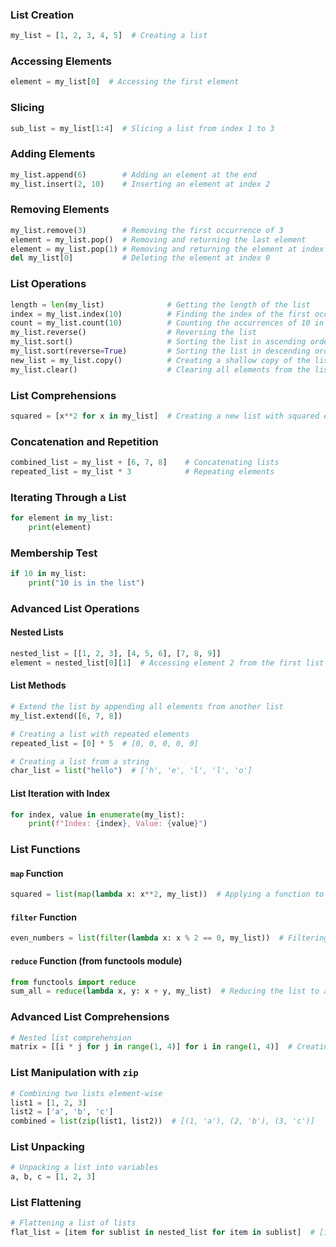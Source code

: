 ### List Creation
```python
my_list = [1, 2, 3, 4, 5]  # Creating a list
```

### Accessing Elements
```python
element = my_list[0]  # Accessing the first element
```

### Slicing
```python
sub_list = my_list[1:4]  # Slicing a list from index 1 to 3
```

### Adding Elements
```python
my_list.append(6)        # Adding an element at the end
my_list.insert(2, 10)    # Inserting an element at index 2
```

### Removing Elements
```python
my_list.remove(3)        # Removing the first occurrence of 3
element = my_list.pop()  # Removing and returning the last element
element = my_list.pop(1) # Removing and returning the element at index 1
del my_list[0]           # Deleting the element at index 0
```

### List Operations
```python
length = len(my_list)              # Getting the length of the list
index = my_list.index(10)          # Finding the index of the first occurrence of 10
count = my_list.count(10)          # Counting the occurrences of 10 in the list
my_list.reverse()                  # Reversing the list
my_list.sort()                     # Sorting the list in ascending order
my_list.sort(reverse=True)         # Sorting the list in descending order
new_list = my_list.copy()          # Creating a shallow copy of the list
my_list.clear()                    # Clearing all elements from the list
```

### List Comprehensions
```python
squared = [x**2 for x in my_list]  # Creating a new list with squared elements
```

### Concatenation and Repetition
```python
combined_list = my_list + [6, 7, 8]    # Concatenating lists
repeated_list = my_list * 3            # Repeating elements
```

### Iterating Through a List
```python
for element in my_list:
    print(element)
```

### Membership Test
```python
if 10 in my_list:
    print("10 is in the list")
```

### Advanced List Operations

#### Nested Lists
```python
nested_list = [[1, 2, 3], [4, 5, 6], [7, 8, 9]]
element = nested_list[0][1]  # Accessing element 2 from the first list
```

#### List Methods
```python
# Extend the list by appending all elements from another list
my_list.extend([6, 7, 8])

# Creating a list with repeated elements
repeated_list = [0] * 5  # [0, 0, 0, 0, 0]

# Creating a list from a string
char_list = list("hello")  # ['h', 'e', 'l', 'l', 'o']
```

#### List Iteration with Index
```python
for index, value in enumerate(my_list):
    print(f"Index: {index}, Value: {value}")
```

### List Functions

#### `map` Function
```python
squared = list(map(lambda x: x**2, my_list))  # Applying a function to all elements
```

#### `filter` Function
```python
even_numbers = list(filter(lambda x: x % 2 == 0, my_list))  # Filtering elements based on a condition
```

#### `reduce` Function (from functools module)
```python
from functools import reduce
sum_all = reduce(lambda x, y: x + y, my_list)  # Reducing the list to a single value
```

### Advanced List Comprehensions
```python
# Nested list comprehension
matrix = [[i * j for j in range(1, 4)] for i in range(1, 4)]  # Creating a 3x3 multiplication table
```

### List Manipulation with `zip`
```python
# Combining two lists element-wise
list1 = [1, 2, 3]
list2 = ['a', 'b', 'c']
combined = list(zip(list1, list2))  # [(1, 'a'), (2, 'b'), (3, 'c')]
```

### List Unpacking
```python
# Unpacking a list into variables
a, b, c = [1, 2, 3]
```

### List Flattening
```python
# Flattening a list of lists
flat_list = [item for sublist in nested_list for item in sublist]  # [1, 2, 3, 4, 5, 6, 7, 8, 9]
```


